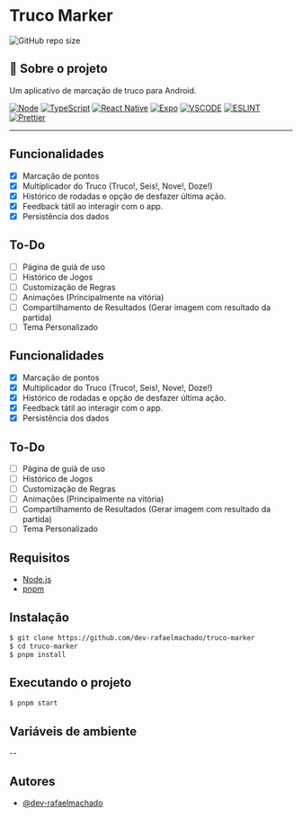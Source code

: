 # Truco Marker

![GitHub repo size](https://img.shields.io/github/repo-size/dev-rafaelmachado/truco-marker?style=for-the-badge)

## 🚀 Sobre o projeto

Um aplicativo de marcação de truco para Android.

[![Node](https://img.shields.io/badge/Node.js-43853D?style=for-the-badge&logo=node.js&logoColor=white)](https://nodejs.org/en/)
[![TypeScript](https://img.shields.io/badge/TypeScript-007ACC?style=for-the-badge&logo=typescript&logoColor=white)](https://www.typescriptlang.org/)
[![React Native](https://img.shields.io/badge/React_Native-20232A?style=for-the-badge&logo=react&logoColor=61DAFB)](https://reactnative.dev/)
[![Expo](https://img.shields.io/badge/Expo-000020?style=for-the-badge&logo=expo&logoColor=white)](https://expo.dev/)
[![VSCODE](https://img.shields.io/badge/VSCode-007ACC?style=for-the-badge&logo=visual-studio-code&logoColor=white)](https://code.visualstudio.com/)
[![ESLINT](https://img.shields.io/badge/ESLINT-4B32C3?style=for-the-badge&logo=eslint&logoColor=white)](https://eslint.org/)
[![Prettier](https://img.shields.io/badge/Prettier-F7B93E?style=for-the-badge&logo=prettier&logoColor=white)](https://prettier.io/)

---

## Funcionalidades
- [x] Marcação de pontos
- [x] Multiplicador do Truco (Truco!, Seis!, Nove!, Doze!)
- [x] Histórico de rodadas e opção de desfazer última ação.
- [x] Feedback tátil ao interagir com o app.
- [x] Persistência dos dados 

## To-Do
- [ ] Página de guiá de uso
- [ ] Histórico de Jogos
- [ ] Customização de Regras
- [ ] Animações (Principalmente na vitória)
- [ ] Compartilhamento de Resultados (Gerar imagem com resultado da partida)
- [ ] Tema Personalizado

## Funcionalidades
- [x] Marcação de pontos
- [x] Multiplicador do Truco (Truco!, Seis!, Nove!, Doze!)
- [x] Histórico de rodadas e opção de desfazer última ação.
- [x] Feedback tátil ao interagir com o app.
- [x] Persistência dos dados 

## To-Do
- [ ] Página de guiá de uso
- [ ] Histórico de Jogos
- [ ] Customização de Regras
- [ ] Animações (Principalmente na vitória)
- [ ] Compartilhamento de Resultados (Gerar imagem com resultado da partida)
- [ ] Tema Personalizado

## Requisitos

- [Node.js](https://nodejs.org/en/)
- [pnpm](https://pnpm.io/)

## Instalação

```bash
$ git clone https://github.com/dev-rafaelmachado/truco-marker
$ cd truco-marker
$ pnpm install
```

## Executando o projeto

```bash
$ pnpm start
```

## Variáveis de ambiente
--

## Autores

- [@dev-rafaelmachado](https://github.com/dev-rafaelmachado)


